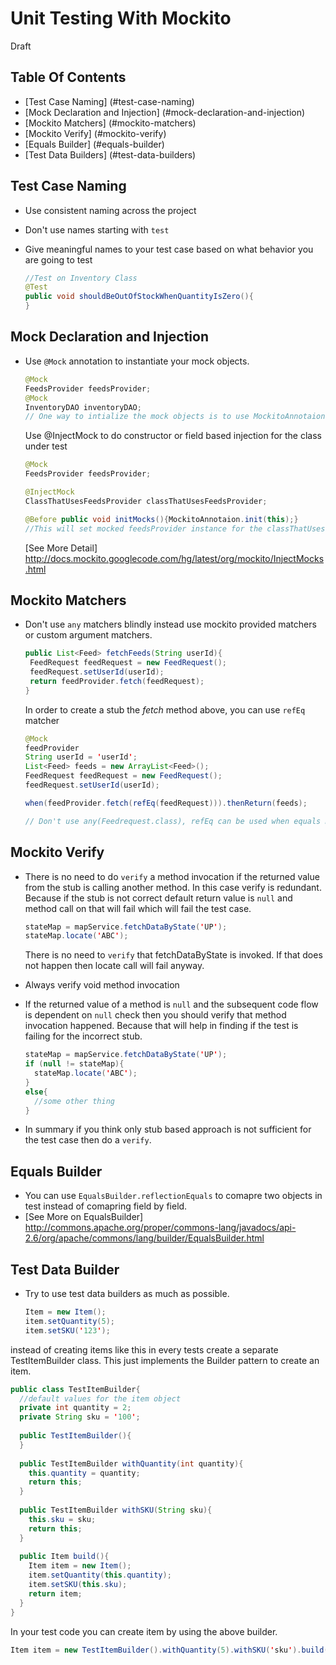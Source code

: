 # Unit Testing With Mockito

Draft

## Table Of Contents

* [Test Case Naming] (#test-case-naming)
* [Mock Declaration and Injection] (#mock-declaration-and-injection)
* [Mockito Matchers] (#mockito-matchers)
* [Mockito Verify] (#mockito-verify)
* [Equals Builder] (#equals-builder)
* [Test Data Builders] (#test-data-builders)

## Test Case Naming

* Use consistent naming across the project
* Don't use names starting with `test`
* Give meaningful names to your test case based on what behavior you are going to test

  ```Java
  //Test on Inventory Class
  @Test
  public void shouldBeOutOfStockWhenQuantityIsZero(){
  }
  ```

## Mock Declaration and Injection

* Use `@Mock` annotation to instantiate your mock objects.

  ```Java
  @Mock
  FeedsProvider feedsProvider;
  @Mock
  InventoryDAO inventoryDAO;
  // One way to intialize the mock objects is to use MockitoAnnotaion.init(this) before every test runs
  
  ```
  Use @InjectMock to do constructor or field based injection for the class under test
  ```Java
  @Mock
  FeedsProvider feedsProvider;
  
  @InjectMock
  ClassThatUsesFeedsProvider classThatUsesFeedsProvider;
  
  @Before public void initMocks(){MockitoAnnotaion.init(this);}
  //This will set mocked feedsProvider instance for the classThatUsesFeedsProvider
  ```

  [See More Detail] http://docs.mockito.googlecode.com/hg/latest/org/mockito/InjectMocks.html
## Mockito Matchers

* Don't use `any` matchers blindly instead use mockito provided matchers or custom argument matchers.

  ```Java
  public List<Feed> fetchFeeds(String userId){
   FeedRequest feedRequest = new FeedRequest();
   feedRequest.setUserId(userId);
   return feedProvider.fetch(feedRequest);
  }
  ```
  
  In order to create a stub the <i>fetch</i> method above, you can use `refEq` matcher
  
  ```Java
  @Mock
  feedProvider
  String userId = 'userId';
  List<Feed> feeds = new ArrayList<Feed>();
  FeedRequest feedRequest = new FeedRequest();
  feedRequest.setUserId(userId);
  
  when(feedProvider.fetch(refEq(feedRequest))).thenReturn(feeds);
  
  // Don't use any(Feedrequest.class), refEq can be used when equals method is not implemented.
  ```
  
## Mockito Verify

* There is no need to do `verify` a method invocation if the returned value from the stub is calling another method. In this case verify is redundant. Because if the stub is not correct default return value is `null` and method call on that will fail which will fail the test case.

  ```Java
  stateMap = mapService.fetchDataByState('UP');
  stateMap.locate('ABC');
  ```
  There is no need to `verify` that fetchDataByState is invoked. If that does not happen then locate call will fail anyway.

* Always verify void method invocation
* If the returned value of a method is `null` and the subsequent code flow is dependent on `null` check then you should verify that method invocation happened. Because that will help in finding if the test is failing for the incorrect stub.

  ```Java
  stateMap = mapService.fetchDataByState('UP');
  if (null != stateMap){
    stateMap.locate('ABC');
  }
  else{
    //some other thing
  }
  ```
* In summary if you think only stub based approach is not sufficient for the test case then do a `verify`.

## Equals Builder
* You can use `EqualsBuilder.reflectionEquals` to comapre two objects in test instead of comapring field by field.
* [See More on EqualsBuilder] http://commons.apache.org/proper/commons-lang/javadocs/api-2.6/org/apache/commons/lang/builder/EqualsBuilder.html

## Test Data Builder

* Try to use test data builders as much as possible.
  ```Java
  Item = new Item();
  item.setQuantity(5);
  item.setSKU('123');
  ```
  
instead of creating items like this in every tests create a separate TestItemBuilder class. This just implements the Builder pattern to create an item.

  ```Java
  public class TestItemBuilder{
    //default values for the item object
    private int quantity = 2;
    private String sku = '100';
    
    public TestItemBuilder(){
    }
    
    public TestItemBuilder withQuantity(int quantity){
      this.quantity = quantity;
      return this;
    }
    
    public TestItemBuilder withSKU(String sku){
      this.sku = sku;
      return this;
    }
    
    public Item build(){
      Item item = new Item();
      item.setQuantity(this.quantity);
      item.setSKU(this.sku);
      return item;
    }
  }
  ```
  
  In your test code you can create item by using the above builder.
  
  ```Java
  Item item = new TestItemBuilder().withQuantity(5).withSKU('sku').build()
  ```

  





